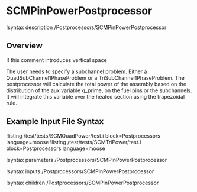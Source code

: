 # SCMPinPowerPostprocessor

!syntax description /Postprocessors/SCMPinPowerPostprocessor

## Overview

!! this comment introduces vertical space

The user needs to specify a subchannel problem. Either a QuadSubChannel1PhaseProblem or a TriSubChannel1PhaseProblem. The postprocessor will calculate the total power of the assembly based on the distribution of the aux variable q_prime, on the fuel pins or the subchannels. It will integrate this variable over the heated section using the trapezoidal rule.

## Example Input File Syntax

!listing /test/tests/SCMQuadPower/test.i block=Postprocessors language=moose
!listing /test/tests/SCMTriPower/test.i block=Postprocessors language=moose

!syntax parameters /Postprocessors/SCMPinPowerPostprocessor

!syntax inputs /Postprocessors/SCMPinPowerPostprocessor

!syntax children /Postprocessors/SCMPinPowerPostprocessor
